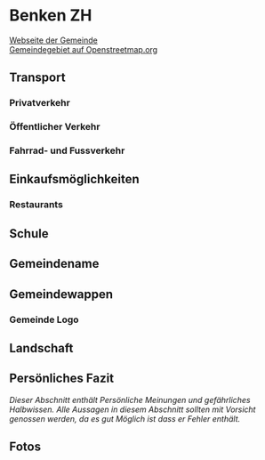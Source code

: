 # Benken ZH

[Webseite der Gemeinde](https://www.benken-zh.ch/)  
[Gemeindegebiet auf Openstreetmap.org](https://www.openstreetmap.org/relation/1682088)

## Transport

### Privatverkehr

### Öffentlicher Verkehr

### Fahrrad- und Fussverkehr

## Einkaufsmöglichkeiten

### Restaurants

## Schule

## Gemeindename

## Gemeindewappen

### Gemeinde Logo

## Landschaft

## Persönliches Fazit

*Dieser Abschnitt enthält Persönliche Meinungen und gefährliches Halbwissen. Alle Aussagen in diesem Abschnitt sollten mit Vorsicht genossen werden, da es gut Möglich ist dass er Fehler enthält.*

## Fotos
